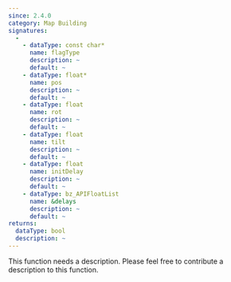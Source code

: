 ```yaml
---
since: 2.4.0
category: Map Building
signatures:
  -
    - dataType: const char*
      name: flagType
      description: ~
      default: ~
    - dataType: float*
      name: pos
      description: ~
      default: ~
    - dataType: float
      name: rot
      description: ~
      default: ~
    - dataType: float
      name: tilt
      description: ~
      default: ~
    - dataType: float
      name: initDelay
      description: ~
      default: ~
    - dataType: bz_APIFloatList
      name: &delays
      description: ~
      default: ~
returns:
  dataType: bool
  description: ~
---
```


This function needs a description. Please feel free to contribute a description to this function.
